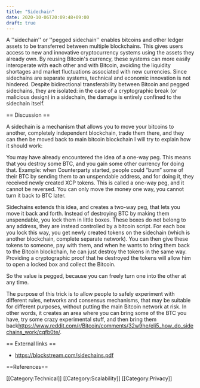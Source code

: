```yaml
---
title: "Sidechain"
date: 2020-10-06T20:09:48+09:00
draft: true
---
```


A ''sidechain'' or ''pegged sidechain'' enables bitcoins and other ledger assets to be transferred between multiple blockchains. This gives users access to new and innovative cryptocurrency systems using the assets they already own. By reusing Bitcoin's currency, these systems can more easily interoperate with each other and with Bitcoin, avoiding the liquidity shortages and market fluctuations associated with new currencies. Since sidechains are separate systems, technical and economic innovation is not hindered.  Despite bidirectional transferability between Bitcoin and pegged sidechains, they are isolated: in the case of a cryptographic break (or malicious design) in a sidechain, the damage is entirely confined to the sidechain itself.

== Discussion ==

A sidechain is a mechanism that allows you to move your bitcoins to another, completely independent blockchain, trade them there, and they can then be moved back to main bitcoin blockchain I will try to explain how it should work:

You may have already encountered the idea of a one-way peg. This means that you destroy some BTC, and you gain some other currency for doing that. Example: when Counterparty started, people could “burn” some of their BTC by sending them to an unspendable address, and for doing it, they received newly created XCP tokens. This is called a one-way peg, and it cannot be reversed. You can only move the money one way, you cannot turn it back to BTC later.

Sidechains extends this idea, and creates a two-way peg, that lets you move it back and forth. Instead of destroying BTC by making them unspendable, you lock them in little boxes. These boxes do not belong to any address, they are instead controlled by a bitcoin script. For each box you lock this way, you get newly created tokens on the sidechain (which is another blockchain, complete separate network). You can then give these tokens to someone, pay with them, and when he wants to bring them back to the Bitcoin blockchain, he can just destroy the tokens in the same way. Providing a cryptographic proof that he destroyed the tokens will allow him to open a locked box and collect the Bitcoin.

So the value is pegged, because you can freely turn one into the other at any time.

The purpose of this trick is to allow people to safely experiment with different rules, networks and consensus mechanisms, that may be suitable for different purposes, without putting the main Bitcoin network at risk. In other words, it creates an area where you can bring some of the BTC you have, try some crazy experimental stuff, and then bring them back<ref>https://www.reddit.com/r/Bitcoin/comments/32w9he/eli5_how_do_sidechains_work/cqfb0te/</ref>.

== External links ==

* https://blockstream.com/sidechains.pdf

==References==
<references />

[[Category:Technical]]
[[Category:Scalability]]
[[Category:Privacy]]
